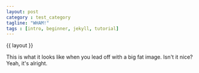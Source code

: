 ```yaml
---
layout: post
category : test_category
tagline: "WHAM!"
tags : [intro, beginner, jekyll, tutorial]
---
```

{{ layout }}

This is what it looks like when you lead off with a big fat image. Isn't it nice?
Yeah, it's alright.

